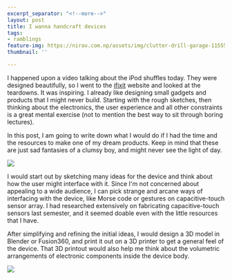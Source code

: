 ```yaml
---
excerpt_separator: "<!--more-->"
layout: post
title: I wanna handcraft devices
tags:
- ramblings
feature-img: https://nirav.com.np/assets/img/clutter-drill-garage-115558.jpg
thumbnail: ''

---
```

I happened upon a video talking about the iPod shuffles today. They were designed beautifully, so I went to the [ifixit](https://www.ifixit.com/Teardown/iPod+shuffle+3rd+Generation+Teardown/673) website and looked at the teardowns. It was inspiring. I already like designing small gadgets and products that I might never build. Starting with the rough sketches, then thinking about the electronics, the user experience and all other constraints is a great mental exercise (not to mention the best way to sit through boring lectures).

In this post, I am going to write down what I would do if I had the time and the resources to make one of my dream products. Keep in mind that these are just sad fantasies of a clumsy boy, and might never see the light of day.

![](https://nirav.com.np/assets/img/EamggrwEhwoBS16W.full.jpg)

I would start out by sketching many ideas for the device and think about how the user might interface with it. Since I'm not concerned about appealing to a wide audience, I can pick strange and arcane ways of interfacing with the device, like Morse code or gestures on capacitive-touch sensor array. I had researched extensively on fabricating capacitive-touch sensors last semester, and it seemed doable even with the little resources that I have.

After simplifying and refining the initial ideas, I would design a 3D model in Blender or Fusion360, and print it out on a 3D printer to get a general feel of the device. That 3D printout would also help me think about the volumetric arrangements of electronic components inside the device body. 

![](https://nirav.com.np/assets/img/ipodsh3.jpg)
